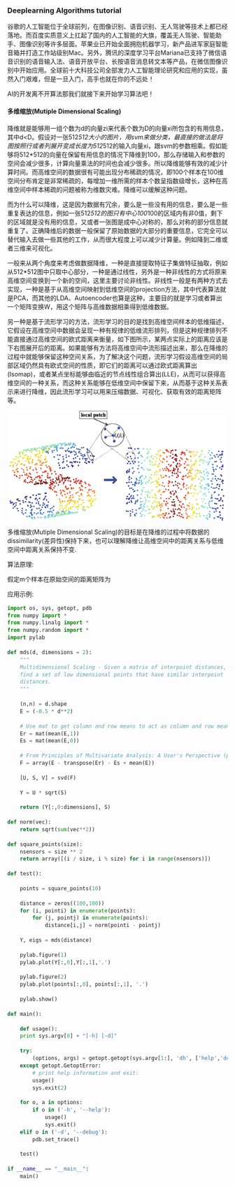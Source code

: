 ### Deeplearning Algorithms tutorial
谷歌的人工智能位于全球前列，在图像识别、语音识别、无人驾驶等技术上都已经落地。而百度实质意义上扛起了国内的人工智能的大旗，覆盖无人驾驶、智能助手、图像识别等许多层面。苹果业已开始全面拥抱机器学习，新产品进军家庭智能音箱并打造工作站级别Mac。另外，腾讯的深度学习平台Mariana已支持了微信语音识别的语音输入法、语音开放平台、长按语音消息转文本等产品，在微信图像识别中开始应用。全球前十大科技公司全部发力人工智能理论研究和应用的实现，虽然入门艰难，但是一旦入门，高手也就在你的不远处！

AI的开发离不开算法那我们就接下来开始学习算法吧！

#### 多维缩放(Mutiple Dimensional Scaling)

降维就是能够用一组个数为d的向量zi来代表个数为D的向量xi所包含的有用信息，其中d<D。假设对一张512*512大小的图片，用svm来做分类，最直接的做法是将图按照行或者列展开变成长度为512*512的输入向量xi，跟svm的参数相乘。假如能够将512*512的向量在保留有用信息的情况下降维到100，那么存储输入和参数的空间会减少很多，计算向量乘法的时间也会减少很多。所以降维能够有效的减少计算时间。而高维空间的数据很有可能出现分布稀疏的情况，即100个样本在100维空间分布肯定是非常稀疏的，每增加一维所需的样本个数呈指数级增长，这种在高维空间中样本稀疏的问题被称为维数灾难。降维可以缓解这种问题。

而为什么可以降维，这是因为数据有冗余，要么是一些没有用的信息，要么是一些重复表达的信息，例如一张512*512的图只有中心100*100的区域内有非0值，剩下的区域就是没有用的信息，又或者一张图是成中心对称的，那么对称的部分信息就重复了。正确降维后的数据一般保留了原始数据的大部分的重要信息，它完全可以替代输入去做一些其他的工作，从而很大程度上可以减少计算量。例如降到二维或者三维来可视化。

一般来从两个角度来考虑做数据降维，一种是直接提取特征子集做特征抽取，例如从512*512图中只取中心部分，一种是通过线性，另外是一种非线性的方式将原来高维空间变换到一个新的空间，这里主要讨论非线性。非线性一般是有两种方式去实现，一种是基于从高维空间映射到低维空间的projection方法，其中代表算法就是PCA，而其他的LDA、Autoencoder也算是这种，主要目的就是学习或者算出一个矩阵变换W，用这个矩阵与高维数据相乘得到低维数据。

另一种是基于流形学习的方法，流形学习的目的是找到高维空间样本的低维描述，它假设在高维空间中数据会呈现一种有规律的低维流形排列，但是这种规律排列不能直接通过高维空间的欧式距离来衡量，如下图所示，某两点实际上的距离应该是下右图展开后的距离。如果能够有方法将高维空间中流形描述出来，那么在降维的过程中就能够保留这种空间关系，为了解决这个问题，流形学习假设高维空间的局部区域仍然具有欧式空间的性质，即它们的距离可以通过欧式距离算出(Isomap)，或者某点坐标能够由临近的节点线性组合算出(LLE)，从而可以获得高维空间的一种关系，而这种关系能够在低维空间中保留下来，从而基于这种关系表示来进行降维，因此流形学习可以用来压缩数据、可视化、获取有效的距离矩阵等。

<p align="center">
<img width="500" align="center" src="../../images/403.jpg" />
</p>

多维缩放(Mutiple Dimensional Scaling)的目标是在降维的过程中将数据的dissimilarity(差异性)保持下来，也可以理解降维让高维空间中的距离关系与低维空间中距离关系保持不变.

算法原理:

假定m个样本在原始空间的距离矩阵为


应用示例:
```python
import os, sys, getopt, pdb
from numpy import *
from numpy.linalg import *
from numpy.random import *
import pylab

def mds(d, dimensions = 2):
    """
    Multidimensional Scaling - Given a matrix of interpoint distances,
    find a set of low dimensional points that have similar interpoint
    distances.
    """

    (n,n) = d.shape
    E = (-0.5 * d**2)

    # Use mat to get column and row means to act as column and row means.
    Er = mat(mean(E,1))
    Es = mat(mean(E,0))

    # From Principles of Multivariate Analysis: A User's Perspective (page 107).
    F = array(E - transpose(Er) - Es + mean(E))

    [U, S, V] = svd(F)

    Y = U * sqrt(S)

    return (Y[:,0:dimensions], S)

def norm(vec):
    return sqrt(sum(vec**2))

def square_points(size):
    nsensors = size ** 2
    return array([(i / size, i % size) for i in range(nsensors)])

def test():

    points = square_points(10)

    distance = zeros((100,100))
    for (i, pointi) in enumerate(points):
        for (j, pointj) in enumerate(points):
            distance[i,j] = norm(pointi - pointj)

    Y, eigs = mds(distance)

    pylab.figure(1)
    pylab.plot(Y[:,0],Y[:,1],'.')

    pylab.figure(2)
    pylab.plot(points[:,0], points[:,1], '.')

    pylab.show()

def main():

    def usage():
	print sys.argv[0] + "[-h] [-d]"

    try:
        (options, args) = getopt.getopt(sys.argv[1:], 'dh', ['help','debug'])
    except getopt.GetoptError:
        # print help information and exit:
        usage()
        sys.exit(2)

    for o, a in options:
        if o in ('-h', '--help'):
            usage()
            sys.exit()
	elif o in ('-d', '--debug'):
	    pdb.set_trace()

    test()

if __name__ == "__main__":
    main()

```
